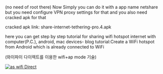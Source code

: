 (no need of root there)
Now Simply you can do it with a app name netshare but you need configure
VPN proxy settings for that and you also need cracked apk for that

cracked apk link: share-internet-tethering-pro.4.apk

here you can get step by step tutorial for sharing wifi hotspot internet with computer(P.C.), android, mac devices-
blog tutorial:Create a WiFi hotspot from Android which is already connected to WiFi	


(와이파이 다이렉트를 이용한 wifi+ap mode 기술)

[![as wifi Direct](http://img.youtube.com/vi/O7MsePXxb0E/0.jpg)](http://www.youtube.com/watch?v=O7MsePXxb0E "wi Direct")

